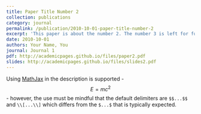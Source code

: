 ```yaml
---
title: Paper Title Number 2
collection: publications
category: journal
permalink: /publication/2010-10-01-paper-title-number-2
excerpt: 'This paper is about the number 2. The number 3 is left for future work.'
date: 2010-10-01
authors: Your Name, You
journal: Journal 1
pdf: http://academicpages.github.io/files/paper2.pdf
slides: http://academicpages.github.io/files/slides2.pdf
---
```


Using [MathJax](https://www.mathjax.org/) in the description is supported - $$E=mc^2$$ - however, the use must be mindful that the default delimiters are `$$...$$` and `\\[...\\]` which differs from the `$...$` that is typically expected.
